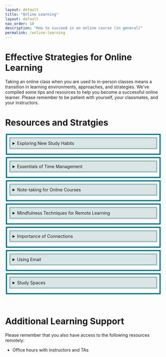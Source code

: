 ```yaml
---
layout: default
title: "Online Learning"
layout: default
nav_order: 10
description: "How to succeed in an online course (in general)"
permalink: /online-learning
---
```


<style>
 summary { 
     border: 4px solid #9CBEBE;
     padding: 0.5em;
     background-color:  #DAE6E6;
     margin-bottom: 0.5em;
 }

 summary p {
  margin: 0px;
  padding 0px;
  display: inline-block;
 }
    
 details { 
    margin-top: 0.5em;
    margin-bottom: 0.5em;
    margin-left: auto;
    margin-right: auto;
    width: 95%;
    border: 4px solid #047C91;
    padding: 0.5em;
 }
</style>


# Effective Strategies for Online Learning

Taking an online class when you are used to in-person classes means a transition in learning environments, approaches, and strategies. 
We’ve compiled some tips and resources to help you become a successful online learner. 
Please remember to be patient with yourself, your classmates, and your instructors.

# Resources and Stratgies

<details>
<summary>
Exploring New Study Habits
</summary>

Learning online will likely mean you need to practice study habits that differ to ones practiced during face-to-face instruction. Below are some suggested strategies and tools to try out for online learning:

* Exercises for online learning from CLAS: logon to [myCLAS](https://myclas.sa.ucsb.edu/login.aspx) and search for the Academic Skills workshop titled Learning Online: Three Exercises.
* Reading effectively using the [SQ3R method](https://www.youtube.com/watch?v=ona44EaMSv4)
* Distributed practice: Break up your studying into short sessions distributed across time - the opposite of cramming at the last minute.
* Practice testing: Getting something wrong can help you retain the right answer. The best practice tests are the ones that force you to do free recall, not just recognize the right answer. More practice tests are better than fewer.
* Self-explanation: Having to explain to yourself why something is correct or how information fits together significantly aids learning. The practice of relating it to other information makes this different from just summarizing.
  

![image](https://user-images.githubusercontent.com/1119017/210651613-5f5b6b98-67c1-4544-a393-489e95e1c50b.png)

(Cook, Kennedy, & McGuire 2013; Dunlosky, 2013; McDaniel & Bratter, 2020)  

</details>  

<details>
<summary>
Essentials of Time Management
</summary>

Remote learning might mean that you have less structure in your day. It's very tempting to sleep in each day and put off tasks until you really have to do them. However, that is not an effective way to manage your time or facilitate your learning.

Use your Google Calendar and create some structure for your time. Having a routine and entering it into your calendar is helpful for tracking whether you're also taking care of your mental and physical health. Breaks, exercise, and fresh air are necessary!

The ONDAS Student Center Peer Mentors offer helpful advice in these videos:

* [Time Management during Remote Instruction](https://www.youtube.com/watch?v=0Wjz522Ybak)
* [Getting Organized](https://youtu.be/EUv9iU4-C4s)
* [How to Use Your Google Calendar](https://www.youtube.com/watch?v=daPu_IpIDl8)
* [Printable CLAS Time Management and Calendar Sheets](https://clas.sa.ucsb.edu/resources-overview/time-management-calendar-sheets)

</details>  


<details>
<summary>
Note-taking for Online Courses
</summary>

Everyone has their own preferences for note-taking, but you may want to try different strategies for an online course.

Just because you can rewatch a video or look at slides online doesn’t mean you shouldn’t take notes. Otherwise, you’ll just be re-reading or rewatching a lot, which isn’t a very effective learning technique. 

You'll most likely be using a single screen, so you'll have to balance viewing your video/participating in discussion with note-taking. Many guides about online learning recommend you take handwritten notes to vary the media you are using. You can pause videos and note timestamps in your notes to return to spots later.

Learn new strategies by viewing the following presentation:

* [Online Learning: Note-Taking Strategies](https://www.youtube.com/watch?v=JCf8_DUT5YA&feature=youtu.be)
</details>  

<details>
<summary>
Mindfulness Techniques for Remote Learning
</summary>

Now, more than ever, it's important to take care of ourselves and our mental health. At times, this experience may get frustrating and stressful, but we know you'll get through this. Below are resources for incorporating mindfulness into the remote learning experience from Dr. Virginia Beaufort, Director of the Undergraduate Mentorship Program. 

**Mindfulness Techniques for Concentration & Focus:**

* [Introduction](https://www.youtube.com/watch?v=GisVmPtERpY&feature=youtu.be)
* [Mindfulness](https://www.youtube.com/watch?v=aFaQqh1XVc4)
* [Mindful Focus](https://web.archive.org/web/20221006021605/https://www.youtube.com/watch?v=-xEfrionXog&feature=youtu.be)
* [Mindfulness Exercises for Focus & Stress Reduction](https://www.youtube.com/watch?v=KHMGjsIIAhI)

**Handouts:**

* [Mindfulness Techniques for Concentration & Focus](/assets/Mindfulness-Exercises-for-Focus-and-Stress-Reduction.pdf)
* [Learn the Ocean (Ujjayi) Breath](/assets/Learn-the-Ocean-Ujjayi-Breath.pdf)

 

</details>  

<details>
<summary>
Importance of Connections
</summary>

Remote learning might feel isolating, but it doesn't have to be a lonely experience. We highly recommend staying connected to your instructors, classmates, friends, and family during this time. It's important to feel connection and community.

Participate in class discussions, online forums, and virtual office hours. Contribute your ideas and don't be afraid to ask questions! Most likely, you're asking a question that someone else also has.

Online study groups are possible! Connect with classmates through GauchoSpace and form accountability buddies. Having a friend to discuss assignments, review material, and work through main points is important. Consider using one of the following to connect with others:

* Zoom 
* Google Hangouts
* FaceTime
* WhatsApp
* GroupMe

The ONDAS Student Center Peer Mentors have a video with
[tips on how to form and structure a virtual study group](https://www.youtube.com/watch?v=Iq8VVLAlfxM&t=2s).

Student organizations can also be a way to form connections. For more information on student orgs, visit [Shoreline (information on events and registered student groups)](https://shoreline.ucsb.edu/home_login)

</details>  

<details>

<summary>
Using Email
</summary>

It's important to check your UCSB email daily. You'll want to pay attention to emails from your instructors but also notifications that you may be receiving from GauchoSpace and other online learning tools.

Compose clear email messages and practice good email etiquette. In a large course, your professor might be receiving a high volume of emails. Please note that it may take some time for your professors to get back to you.

Email tips:

First, if your instructor has asked you to use something other than email (e.g. Piazza, Slack, a Gauchospace or Canvas forum), please try that first.

If you are sending an email:

* Use your UCSB email address
* Address your instructor professionally
* Tell them your name and what class you are in
* State your question or request
* If appropriate, state what you would like to see happen
* End with a salutation
* Sign your full name

Here's an example email demonstrating these tips:

![image](https://user-images.githubusercontent.com/1119017/210658385-ce575e0f-b74f-4a5a-b13a-9c430c735001.png)


</details>  


<details>
<summary>
Study Spaces
</summary>

Both indoor and outdoor spaces might be conducive to your specific study habits/style.

At home, away from UCSB, and struggling to find a study space? Consider the following:

* Quiet parks (use sunblock and remember to hydrate)
* Patios, balconies, or other outdoor areas adjacent to your home
* A part of the home that can be repurposed, which might be quieter (the garage, attic, or basement)
* A stationary vehicle

In the UCSB vicinity, and struggling to find a study space? Consider the following:

* SRB - Seating and electrical outlets are available outdoors on the ocean and mountain sides of the building
* HSSB Quad - Seating and solar charging stations are available
* Buchanan Hall Quad - Seating is available
* SSMS Quad - Limited seating is available, but this is a less populated option 
  

</details>  

​    

# Additional Learning Support

Please remember that you also have access to the following resources remotely:

* Office hours with instructors and TAs
